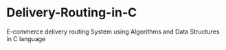 # Delivery-Routing-in-C
E-commerce delivery routing System using Algorithms and Data Structures in C language
